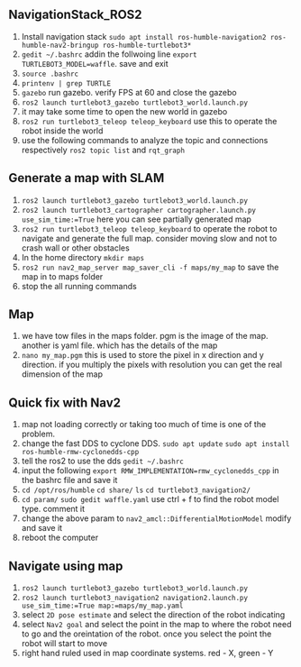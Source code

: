 NavigationStack_ROS2
------------------

1. Install navigation stack `sudo apt install ros-humble-navigation2 ros-humble-nav2-bringup ros-humble-turtlebot3*`
2. `gedit ~/.bashrc` addin the follwoing line `export TURTLEBOT3_MODEL=waffle`. save and exit
3. `source .bashrc`
4. `printenv | grep TURTLE`
5. `gazebo` run gazebo. verify FPS at 60 and close the gazebo
6. `ros2 launch turtlebot3_gazebo turtlebot3_world.launch.py`
7. it may take some time to open the new world in gazebo
8. `ros2 run turtlebot3_teleop teleop_keyboard` use this to operate the robot inside the world
9. use the following commands to analyze the topic and connections respectively `ros2 topic list` and `rqt_graph`

Generate a map with SLAM
------------------------
1. `ros2 launch turtlebot3_gazebo turtlebot3_world.launch.py`
2. `ros2 launch turtlebot3_cartographer cartographer.launch.py use_sim_time:=True` here you can see partially generated map
3. `ros2 run turtlebot3_teleop teleop_keyboard` to operate the robot to navigate and generate the full map. consider moving slow and not to crash
wall or other obstacles
4. In the home directory `mkdir maps`
5. `ros2 run nav2_map_server map_saver_cli -f maps/my_map` to save the map in to maps folder
6. stop the all running commands

Map
----
1. we have tow files in the maps folder. pgm is the image of the map. another is yaml file. which has the details of the map
2. `nano my_map.pgm` this is used to store the pixel in x direction and y direction. if you multiply the pixels with resolution you can get the
   real dimension of the map

Quick fix with Nav2
-------------------
1. map not loading correctly or taking too much of time is one of the problem.
2. change the fast DDS to cyclone DDS. `sudo apt update` `sudo apt install ros-humble-rmw-cyclonedds-cpp`
3. tell the ros2 to use the dds `gedit ~/.bashrc`
4. input the following `export RMW_IMPLEMENTATION=rmw_cyclonedds_cpp` in the bashrc file and save it
5. `cd /opt/ros/humble` `cd share/` `ls` `cd turtlebot3_navigation2/`
6. `cd param/` `sudo gedit waffle.yaml` use ctrl + f to find the robot model type. comment it
7. change the above param to `nav2_amcl::DifferentialMotionModel` modify and save it
8. reboot the computer

Navigate using map
------------------
1. `ros2 launch turtlebot3_gazebo turtlebot3_world.launch.py`
2. `ros2 launch turtlebot3_navigation2 navigation2.launch.py use_sim_time:=True map:=maps/my_map.yaml`
3. select `2D pose estimate` and select the direction of the robot indicating
4. select `Nav2 goal` and select the point in the map to where the robot need to go and the oreintation of the robot. once you select the point the robot will start to move
5. right hand ruled used in map coordinate systems. red - X, green - Y

